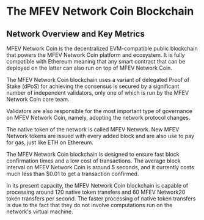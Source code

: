 # The MFEV Network Coin Blockchain

## Network Overview and Key Metrics

MFEV Network Coin is the decentralized EVM-compatible public blockchain that powers the MFEV Network Coin platform and ecosystem. It is fully compatible with Ethereum meaning that any smart contract that can be deployed on the latter can also run on top of MFEV Network Coin.

The MFEV Network Coin blockchain uses a variant of delegated Proof of Stake (dPoS) for achieving the consensus is secured by a significant number of independent validators, only one of which is run by the MFEV Network Coin core team.

Validators are also responsible for the most important type of governance on MFEV Network Coin, namely, adopting the network protocol changes.

The native token of the network is called MFEV Network. New MFEV Network tokens are issued with every added block and are also use to pay for gas, just like ETH on Ethereum.

The MFEV Network Coin blockchain is designed to ensure fast block confirmation times and a low cost of transactions. The average block interval on MFEV Network Coin is around 5 seconds, and it currently costs much less than $0.01 to get a transaction confirmed.

In its present capacity, the MFEV Network Coin blockchain is capable of processing around 120 native token transfers and 60 MFEV Network20 token transfers per second. The faster processing of native token transfers is due to the fact that they do not involve computations run on the network's virtual machine.
